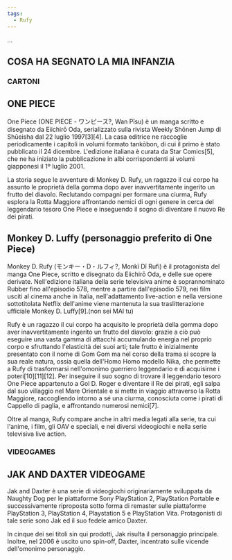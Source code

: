 ```yaml
---
tags:
  - Rufy
---
```


...
## COSA HA SEGNATO LA MIA INFANZIA

### CARTONI

## ONE PIECE
One Piece (ONE PIECE - ワンピース?, Wan Pīsu) è un manga scritto e disegnato da Eiichirō Oda, serializzato sulla rivista Weekly Shōnen Jump di Shūeisha dal 22 luglio 1997[3][4]. La casa editrice ne raccoglie periodicamente i capitoli in volumi formato tankōbon, di cui il primo è stato pubblicato il 24 dicembre. L'edizione italiana è curata da Star Comics[5], che ne ha iniziato la pubblicazione in albi corrispondenti ai volumi giapponesi il 1º luglio 2001.

La storia segue le avventure di Monkey D. Rufy, un ragazzo il cui corpo ha assunto le proprietà della gomma dopo aver inavvertitamente ingerito un frutto del diavolo. Reclutando compagni per formare una ciurma, Rufy esplora la Rotta Maggiore affrontando nemici di ogni genere in cerca del leggendario tesoro One Piece e inseguendo il sogno di diventare il nuovo Re dei pirati.

## Monkey D. Luffy (personaggio preferito di One Piece)
Monkey D. Rufy (モンキー・D・ルフィ?, Monkī Dī Rufi) è il protagonista del manga One Piece, scritto e disegnato da Eiichirō Oda, e delle sue opere derivate. Nell'edizione italiana della serie televisiva anime è soprannominato Rubber fino all'episodio 578, mentre a partire dall'episodio 579, nei film usciti al cinema anche in Italia, nell'adattamento live-action e nella versione sottotitolata Netflix dell'anime viene mantenuta la sua traslitterazione ufficiale Monkey D. Luffy[9].(non sei MAI tu)

Rufy è un ragazzo il cui corpo ha acquisito le proprietà della gomma dopo aver inavvertitamente ingerito un frutto del diavolo: grazie a ciò può eseguire una vasta gamma di attacchi accumulando energia nel proprio corpo e sfruttando l'elasticità dei suoi arti; tale frutto è inizialmente presentato con il nome di Gom Gom ma nel corso della trama si scopre la sua reale natura, ossia quella dell'Homo Homo modello Nika, che permette a Rufy di trasformarsi nell'omonimo guerriero leggendario e di acquisirne i poteri[10][11][12]. Per inseguire il suo sogno di trovare il leggendario tesoro One Piece appartenuto a Gol D. Roger e diventare il Re dei pirati, egli salpa dal suo villaggio nel Mare Orientale e si mette in viaggio attraverso la Rotta Maggiore, raccogliendo intorno a sé una ciurma, conosciuta come i pirati di Cappello di paglia, e affrontando numerosi nemici[7].

Oltre al manga, Rufy compare anche in altri media legati alla serie, tra cui l'anime, i film, gli OAV e speciali, e nei diversi videogiochi e nella serie televisiva live action.


### VIDEOGAMES


## JAK AND DAXTER VIDEOGAME

Jak and Daxter è una serie di videogiochi originariamente sviluppata da Naughty Dog per le piattaforme Sony PlayStation 2, PlayStation Portable e successivamente riproposta sotto forma di remaster sulle piattaforme PlayStation 3, PlayStation 4, Playstation 5 e PlayStation Vita. Protagonisti di tale serie sono Jak ed il suo fedele amico Daxter.

In cinque dei sei titoli sin qui prodotti, Jak risulta il personaggio principale. Inoltre, nel 2006 è uscito uno spin-off, Daxter, incentrato sulle vicende dell'omonimo personaggio.